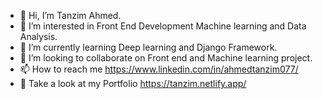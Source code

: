 - 👋 Hi, I’m Tanzim Ahmed.
- 👀 I’m interested in Front End Development Machine learning and Data Analysis.
- 🌱 I’m currently learning Deep learning and Django Framework.
- 💞️ I’m looking to collaborate on Front end and Machine learning project.
- 📫 How to reach me https://www.linkedin.com/in/ahmedtanzim077/
- 👀 Take a look at my Portfolio https://tanzim.netlify.app/
<!---
tanzim077/tanzim077 is a ✨ special ✨ repository because its `README.md` (this file) appears on your GitHub profile.
You can click the Preview link to take a look at your changes.
--->
